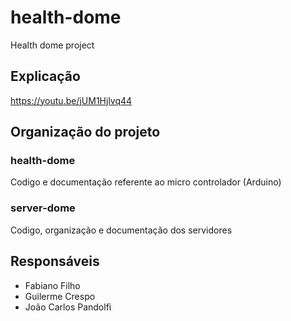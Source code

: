 # health-dome
Health dome project

## Explicação

https://youtu.be/jUM1Hjlvq44


## Organização do projeto
### health-dome

Codigo e documentação referente ao micro controlador (Arduino)


### server-dome

Codigo, organização e documentação dos servidores

## Responsáveis
* Fabiano Filho
* Guilerme Crespo
* João Carlos Pandolfi
